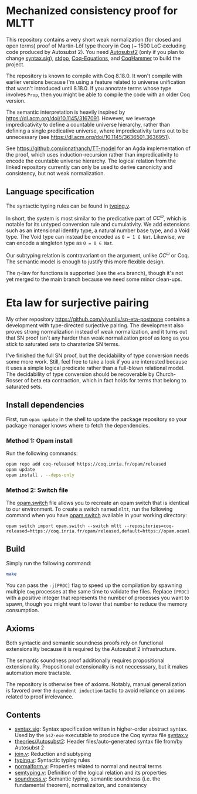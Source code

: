 # Mechanized consistency proof for MLTT
This repository contains a very short weak normalization (for closed
and open terms) proof of Martin-Löf
type theory in Coq (~ 1500 LoC excluding code produced by Autosubst 2). You need
[Autosubst2](https://github.com/uds-psl/autosubst2) (only if
you plan to change [syntax.sig](syntax.sig)),
[stdpp](https://gitlab.mpi-sws.org/iris/stdpp), [Coq-Equations](https://github.com/mattam82/Coq-Equations),
and [CoqHammer](https://github.com/lukaszcz/coqhammer) to build the
project.

The repository is known to compile with Coq 8.18.0. It
won't compile with earlier versions because I'm using a feature
related to universe unification that wasn't introduced until
8.18.0. If you annotate terms whose type involves `Prop`, then you
might be able to compile the code with an older Coq version.

The semantic interpretation is heavily inspired by
<https://dl.acm.org/doi/10.1145/3167091>. However, we leverage
impredicativity to define a countable universe hierarchy, rather than
defining a single predicative universe, where impredicativity turns
out to be unnecessary (see <https://dl.acm.org/doi/10.1145/3636501.3636951>).

See <https://github.com/ionathanch/TT-model> for an Agda
implementation of the proof, which uses induction-recursion rather
than impredicativity to encode the countable universe hierarchy. The
logical relation from the linked repository currently can only be used
to derive canonicity and consistency, but not weak normalization.


## Language specification
The syntactic typing rules can be found in [typing.v](theories/typing.v).

In short, the system is most similar to the predicative part of
$CC^\omega$, which is notable for its untyped conversion rule and
cumulativity.
We add extensions such as an intensional identity type, a
natural number base type, and a Void type. The Void type can instead be
encoded as `0 = 1 ∈ Nat`. Likewise, we can encode a singleton type as
`0 = 0 ∈ Nat`.

Our subtyping relation is contravariant on the argument, unlike
$CC^\omega$ or Coq. The semantic model is enough to justify this more
flexible design.

The $\eta$-law for functions is supported (see the `eta` branch),
though it's not yet merged to the main branch because we need some
minor clean-ups.

# Eta law for surjective pairing
My other repository <https://github.com/yiyunliu/sp-eta-postpone>
contains a development with type-directed surjective pairing. The
development also proves strong normalization instead of weak
normalization, and it turns out that SN proof isn't any harder than
weak normalization proof as long as you stick to saturated sets to
charaterize SN terms.

I've finished the full SN proof, but the decidability of type
conversion needs some more work. Still, feel free to take a look if
you are interested because it uses a simple logical predicate rather
than a full-blown relational model. The decidability of type
conversion should be recoverable by Church-Rosser of beta eta
contraction, which in fact holds for terms that belong to saturated sets.

## Install dependencies
First, run `opam update` in the shell to update the package repository
so your package manager knows where to fetch the dependencies.

### Method 1: Opam install
Run the following commands:
```sh
opam repo add coq-released https://coq.inria.fr/opam/released
opam update
opam install . --deps-only
```

### Method 2: Switch file
The [opam.switch](opam.switch) file allows you to recreate an opam
switch that is identical to our environment. To create a switch named `mltt`, run the following command when you have [opam.switch](opam.switch) available in your working directory:
```
opam switch import opam.switch --switch mltt --repositories=coq-released=https://coq.inria.fr/opam/released,default=https://opam.ocaml.org
```

## Build
Simply run the following command:
```sh
make
```
You can pass the `-j[PROC]` flag to speed up the compilation by
spawning multiple `Coq` processes at the same time to validate the
files. Replace `[PROC]` with a positive integer that represents the
number of processes you want to spawn, though you might want to lower
that number to reduce the memory consumption.

## Axioms
Both syntactic and semantic soundness proofs rely on functional
extensionality because it is required by the Autosubst 2
infrastructure.

The semantic soundness proof additionally requires propositional
extensionality. Propositional extensionality is not neccesssary, but
it makes automation more tractable.

The repository is otherwise free of axioms. Notably, manual
generalization is favored over the `dependent induction` tactic to avoid
reliance on axioms related to proof irrelevance.


## Contents
- [syntax.sig](syntax.sig): Syntax specification written in
higher-order abstract syntax. Used by the `as2-exe` executable to
produce the Coq syntax file [syntax.v](theories/Autosubst2/syntax.v)
- [theories/Autosubst2](theories/Autosubst2): Header files/auto-generated syntax file from/by Autosubst 2
- [join.v](theories/join.v): Reduction and subtyping
- [typing.v](theories/typing.v): Syntactic typing rules
- [normalform.v](theories/normalform.v): Properties related
  to normal and neutral terms
- [semtyping.v](theories/semtyping.v): Definition of the
  logical relation and its properties
- [soundness.v](theories/soundness.v): Semantic typing,
  semantic soundness (i.e. the fundamental theorem), normalizaiton,
  and consistency
